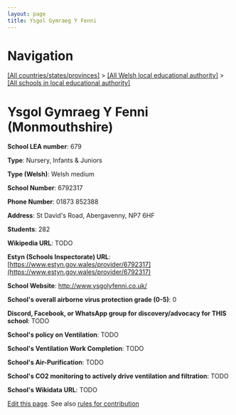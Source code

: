 ```yaml
---
layout: page
title: Ysgol Gymraeg Y Fenni
---
```

# Navigation

[[All countries/states/provinces]](../../..) > [[All Welsh local educational authority]](../..) > [[All schools in local educational authority]](..)

# Ysgol Gymraeg Y Fenni (Monmouthshire)

**School LEA number**: 679

**Type**: Nursery, Infants & Juniors

**Type (Welsh)**: Welsh medium

**School Number**: 6792317

**Phone Number**: 01873 852388

**Address**: St David's Road, Abergavenny, NP7 6HF

**Students**: 282

**Wikipedia URL**: TODO

**Estyn (Schools Inspectorate) URL**: [https://www.estyn.gov.wales/provider/6792317](https://www.estyn.gov.wales/provider/6792317)

**School Website**: http://www.ysgolyfenni.co.uk/

**School's overall airborne virus protection grade (0-5)**: 0

**Discord, Facebook, or WhatsApp group for discovery/advocacy for THIS school**: TODO

**School's policy on Ventilation**: TODO

**School's Ventilation Work Completion**: TODO

**School's Air-Purification**: TODO

**School's CO2 monitoring to actively drive ventilation and filtration**: TODO

**School's Wikidata URL**: TODO




[Edit this page](https://github.com/ventilate-schools/Wales/edit/prif/./Monmouthshire/Ysgol_Gymraeg_Y_Fenni.md). See also [rules for contribution](../../../contribution-rules/)